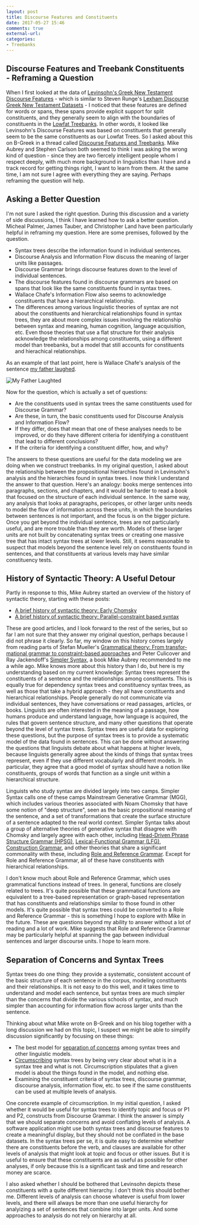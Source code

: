 ```yaml
---
layout: post
title: Discourse Features and Constituents
date: 2017-05-27 15:46
comments: true
external-url:
categories: 
- Treebanks
---
```


## Discourse Features and Treebank Constituents <br/>- Reframing a Question

When I first looked at the data of [Levinsohn's Greek New Testament Discourse Features](https://github.com/biblicalhumanities/levinsohn) - which is similar to Steven Runge's [Lexham Discourse Greek New Testament Datasets](https://www.logos.com/product/131520/lexham-discourse-greek-new-testament-datasets) - I noticed that these features are defined for words or spans, these spans provide explicit support for split constituents, and they generally seem to align with the boundaries of constituents in the [Lowfat Treebanks](https://github.com/biblicalhumanities/greek-new-testament/tree/master/syntax-trees). In other words, it looked like Levinsohn's Discourse Features was based on constituents that generally seem to be the same constituents as our Lowfat Trees. So I asked about this on B-Greek in a thread called [Discourse Features and Treebanks](http://www.ibiblio.org/bgreek/forum/viewtopic.php?f=11&t=4049).  Mike Aubrey and Stephen Carlson both seemed to think I was asking the wrong kind of question - since they are two fiercely intelligent people whom I respect deeply, with much more background in linguistics than I have and a track record for getting things right, I want to learn from them.  At the same time, I am not sure I agree with everything they are saying.  Perhaps reframing the question will help.

## Asking a Better Question

I'm not sure I asked the right question. During this discussion and a variety of side discussions, I think I have learned how to ask a better question.  Micheal Palmer, James Tauber, and Christopher Land have been particularly helpful in reframing my question. Here are some premises, followed by the question.

- Syntax trees describe the information found in individual sentences. 
- Discourse Analysis and Information Flow discuss the meaning of larger units like passages.
- Discourse Grammar brings discourse features down to the level of individual sentences.
- The discourse features found in discourse grammars are based on spans that look like the same constituents found in syntax trees.
- Wallace Chafe's Information Flow also seems to acknowledge constituents that have a hierarchical relationship.
- The differences among various linguistic theories of syntax are not about the constituents and hierarchical relationships found in syntax trees, they are about more complex issues involving the relationship between syntax and meaning, human cognition, language acquisition, etc.  Even those theories that use a flat structure for their analysis acknowledge the relationships among constituents, using a different model than treebanks, but a model that still accounts for constituents and hierachical relationships.

As an example of that last point, here is Wallace Chafe's analysis of the sentence [my father laughed](http://linguistictheoryevolution.blogspot.com/2012/05/charles-fillmores-grammatical-cases.html). 

![My Father Laughted](http://2.bp.blogspot.com/-NTsrV_1pXvQ/T8gVH2vIL_I/AAAAAAAAAEA/AfWQUqAP-JU/s320/Diapositiva2.JPG)

Now for the question, which is actually a set of questions:

- Are the constituents used in syntax trees the same constituents used for Discourse Grammar? 
- Are these, in turn, the basic constituents used for Discourse Analysis and Information Flow? 
- If they differ, does that mean that one of these analyses  needs to be improved, or do they have different criteria for identifying a constituent that lead to different conclusions?
- If the criteria for identifying a constituent differ, how, and why? 

The answers to these questions are useful for the data modeling we are doing when we construct treebanks.  In my original question, I asked about the relationship between the propositional hierarchies found in Levinsohn's analysis and the hierarchies found in syntax trees. I now think I understand the answer to that question. Here's an analogy: books merge sentences into paragraphs, sections, and chapters, and it would be harder to read a book that focused on the structure of each individual sentence.  In the same way, any analysis that looks at paragraphs, pericopes, or other larger units needs to model the flow of information across these units, in which the boundaries between sentences is not important, and the focus is on the bigger picture.  Once you get beyond the individual sentence, trees are not particularly useful, and are more trouble than they are worth. Models of these larger units are not built by concatenating syntax trees or creating one massive tree that has intact syntax trees at lower levels.  Still, it seems reasonable to suspect that models beyond the sentence level rely on constituents found in sentences, and that constituents at various levels may have similar constituency tests.

## History of Syntactic Theory: A Useful Detour

Partly in response to this, Mike Aubrey started an overview of the history of syntactic theory, starting with these posts:

- [A brief history of syntactic theory: Early Chomsky](https://koine-greek.com/2017/05/08/a-brief-history-of-syntactic-theory-early-chomsky/)
- [A brief history of syntactic theory: Parallel-constraint based syntax](https://koine-greek.com/2017/05/22/a-brief-history-of-syntactic-theory-parallel-contraint-based-syntax/)

These are good articles, and I look forward to the rest of the series, but so far I am not sure that they answer my original question, perhaps because I did not phrase it clearly. So far, my window on this history comes largely from reading parts of Stefan Mueller's [Gram­mat­i­cal the­o­ry: From trans­for­ma­tion­al gram­mar to con­straint-​based ap­proach­es](https://hpsg.hu-berlin.de/~stefan/Pub/grammatical-theory.html) and Peter Culicover and Ray Jackendoff's [Simpler Syntax](https://www.amazon.com/Simpler-Syntax-Oxford-Linguistics-Culicover/dp/0199271097/), a book Mike Aubrey recommended to me a while ago. Mike knows more about this history than I do, but here is my understanding based on my current knowledge:  Syntax trees represent the constituents of a sentence and the relationships among constituents.  This is equally true for dependency syntax trees and constituency syntax trees, as well as those that take a hybrid approach - they all have constituents and hierarchical relationships. People generally do not communicate via individual sentences, they have conversations or read passages, articles, or books.  Linguists are often interested in the meaning of a passage, how humans produce and understand language, how language is acquired, the rules that govern sentence structure, and many other questions that operate beyond the level of syntax trees. Syntax trees are useful data for exploring these questions, but the purpose of syntax trees is to provide a systematic model of the data found in sentences. This can be done without answering the questions that linguists debate about what happens at higher levels, because linguists generally agree about the kinds of things that syntax trees represent, even if they use different vocabularly and different models.  In particular, they agree that a good model of syntax should have a notion like constituents, groups of words that function as a single unit within a hierarchical structure. 

Linguists who study syntax are divided largely into two camps. Simpler Syntax calls one of these camps Mainstream Generative Grammar (MGG), which includes various theories associated with Noam Chomsky that have some notion of "deep structure", seen as the basic propositional meaning of the sentence, and a set of transformations that create the surface structure of a sentence adapted to the real world context. Simpler Syntax talks about a group of alternative theories of generative syntax that disagree with Chomsky and largely agree with each other, including [Head-Driven Phrase Structure Grammar (HPSG)](http://hpsg.stanford.edu/), [Lexical-Functional Grammar (LFG)](http://www.essex.ac.uk/linguistics/external/LFG/), [Construction Grammar](http://www.constructiongrammar.org/), and other theories that share a significant commonality with these, including [Role and Reference Grammar](http://www.acsu.buffalo.edu/~rrgpage/rrg.html).  Except for Role and Reference Grammar, all of these have constituents with hierarchical relationships. 

I don't know much about Role and Reference Grammar, which uses grammatical functions instead of trees. In general, functions are closely related to trees.  It's quite possible that these grammatical functions are equivalent to a tree-based representation or graph-based representation that has constituents and relationships similar to those found in other models. It's quite possible that syntax trees could be converted to a Role and Reference Grammar - this is something I hope to explore with Mike in the future.  These are questions beyond my ability to answer without a lot of reading and a lot of work. Mike suggests that Role and Reference Grammar may be particularly helpful at spanning the gap between individual sentences and larger discourse units. I hope to learn more.

## Separation of Concerns and Syntax Trees

Syntax trees do one thing: they provide a systematic, consistent account of the basic structure of each sentence in the corpus, modeling constituents and their relationships.  It is not easy to do this well, and it takes time to understand and model each sentence, but syntax trees are much simpler than the concerns that divide the various schools of syntax, and much simpler than accounting for information flow across larger units than the sentence.

Thinking about what Mike wrote on B-Greek and on his blog together with a long discussion we had on this topic, I suspect we might be able to simplify discussion significantly by focusing on these things:

- The best model for [separation of concerns](https://en.wikipedia.org/wiki/Separation_of_concerns) among syntax trees and other linguistic models.
- [Circumscribing](http://www-formal.stanford.edu/jmc/circumscription.pdf) syntax trees by being very clear about what is in a syntax tree and what is not. Circumscription stipulates that a given model is about the things found in the model, and nothing else.
- Examining the constituent criteria of syntax trees, discourse grammar, discourse analysis, information flow, etc. to see if the same constituents can be used at multiple levels of analysis. 

One concrete example of circumscription. In my initial question, I asked whether it would be useful for syntax trees to identify topic and focus or P1 and P2, constructs from Discourse Grammar. I think the answer is simply that we should separate concerns and avoid conflating levels of analysis. A software application might use both syntax trees and discourse features to create a meaningful display, but they should not be conflated in the base datasets. In the syntax trees per se, it is quite easy to determine whether there are constituents before the verb, and clauses are available for other levels of analysis that might look at topic and focus or other issues.  But it is useful to ensure that these constituents are as useful as possible for other analyses, if only because this is a significant task and time and research money are scarce.

I also asked whether I should be bothered that Levinsohn depicts these constituents with a quite different hierarchy. I don't think this should bother me. Different levels of analysis can choose whatever is useful from lower levels, and there will always be more than one useful hierarchy for analyizing a set of sentences that combine into larger units.  And some approaches to analysis do not rely on hierarchy at all.

